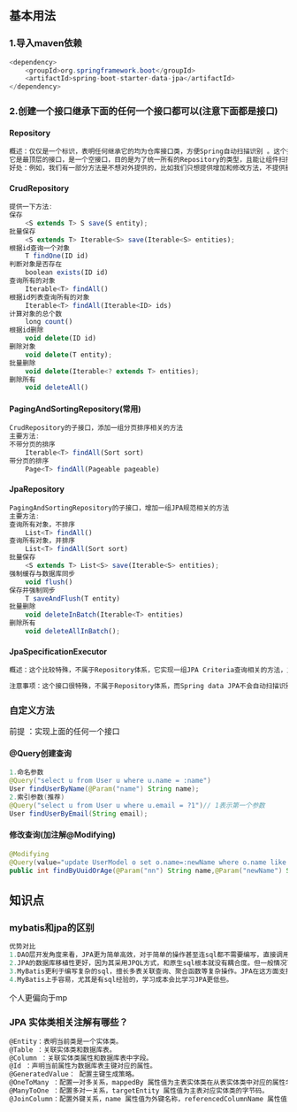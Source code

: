 ## 基本用法

### 1.导入maven依赖

```java
<dependency>
	<groupId>org.springframework.boot</groupId>
    <artifactId>spring-boot-starter-data-jpa</artifactId>
</dependency>
```

### 2.创建一个接口继承下面的任何一个接口都可以(注意下面都是接口)

[参考网址]: https://www.cnblogs.com/xiluonanfeng/p/9640490.html

#### Repository

```js
概述：仅仅是一个标识，表明任何继承它的均为仓库接口类，方便Spring自动扫描识别 。这个接口是最基础的接口，只是一个标志性的接口，没有定义任何的方法。
它是最顶层的接口，是一个空接口，目的是为了统一所有的Repository的类型，且能让组件扫描的时候自动识别。
好处：例如，我们有一部分方法是不想对外提供的，比如我们只想提供增加和修改方法，不提供删除方法，那么下面介绍的几个接口都是做不到的，这个时候，我们就可以继承这个接口，然后将CrudRepository接口里面相应的方法拷贝到Repository接口就可以了。
```

#### CrudRepository

```js
提供一下方法:
保存
    <S extends T> S save(S entity);
批量保存
    <S extends T> Iterable<S> save(Iterable<S> entities);
根据id查询一个对象
    T findOne(ID id)
判断对象是否存在
    boolean exists(ID id)
查询所有的对象
    Iterable<T> findAll()
根据id列表查询所有的对象
    Iterable<T> findAll(Iterable<ID> ids)
计算对象的总个数
    long count()
根据id删除
    void delete(ID id)
删除对象
    void delete(T entity);
批量删除
    void delete(Iterable<? extends T> entities);
删除所有
    void deleteAll()
```

#### PagingAndSortingRepository(常用)

```js
CrudRepository的子接口，添加一组分页排序相关的方法 
主要方法:
不带分页的排序
    Iterable<T> findAll(Sort sort)
带分页的排序
    Page<T> findAll(Pageable pageable)
```

#### JpaRepository

```js
PagingAndSortingRepository的子接口，增加一组JPA规范相关的方法 
主要方法:
查询所有对象，不排序
    List<T> findAll()
查询所有对象，并排序
    List<T> findAll(Sort sort)
批量保存
    <S extends T> List<S> save(Iterable<S> entities);
强制缓存与数据库同步
    void flush()
保存并强制同步
    T saveAndFlush(T entity)
批量删除
    void deleteInBatch(Iterable<T> entities)
删除所有
    void deleteAllInBatch();
```

#### JpaSpecificationExecutor

```js
概述：这个比较特殊，不属于Repository体系，它实现一组JPA Criteria查询相关的方法，主要是用来做复杂的查询的接口（辅助接口）。

注意事项：这个接口很特殊，不属于Repository体系，而Spring data JPA不会自动扫描识别，所以会报找不到对应的Bean，我们只需要继承任意一个继承了Repository的子接口或直接继承Repository接口，Spring data JPA就会自动扫描识别，进行统一的管理。
```

### 自定义方法

前提 ：实现上面的任何一个接口

#### @Query创建查询

```java
1.命名参数
@Query("select u from User u where u.name = :name")
User findUserByName(@Param("name") String name);
2.索引参数(推荐)
@Query("select u from User u where u.email = ?1")// 1表示第一个参数
User findUserByEmail(String email);
```

#### 修改查询(加注解@Modifying)

```java
@Modifying
@Query(value="update UserModel o set o.name=:newName where o.name like %:nn")
public int findByUuidOrAge(@Param("nn") String name,@Param("newName") String newName);
```

## 知识点

### mybatis和jpa的区别

```js
优势对比
1.DAO层开发角度来看，JPA更为简单高效，对于简单的操作甚至连sql都不需要编写，直接调用就能完成数据库的操作。
2.JPA的数据库移植性更好，因为其采用JPQL方式，和原生sql根本就没有耦合度。但一般情况下公司选定数据库后再变更的可能性微乎其微，所以这个优点可以忽略。
3.MyBatis更利于编写复杂的sql，擅长多表关联查询、聚合函数等复杂操作。JPA在这方面支持比较弱，我个人感觉JPA能让简单地操作更加简单，但是让复杂的操作也会更麻烦；但话说回来现在越来越微服务化，每个服务的业务比较单一，所以这个对于JPA来说也不是问题。
4.MyBatis上手容易，尤其是有sql经验的，学习成本会比学习JPA更低些。
```

个人更偏向于mp

### JPA 实体类相关注解有哪些？

```js
@Entity：表明当前类是一个实体类。
@Table ：关联实体类和数据库表。
@Column ：关联实体类属性和数据库表中字段。
@Id ：声明当前属性为数据库表主键对应的属性。
@GeneratedValue： 配置主键生成策略。
@OneToMany ：配置一对多关系，mappedBy 属性值为主表实体类在从表实体类中对应的属性名。
@ManyToOne ：配置多对一关系，targetEntity 属性值为主表对应实体类的字节码。
@JoinColumn：配置外键关系，name 属性值为外键名称，referencedColumnName 属性值为主表主键名称。
```
